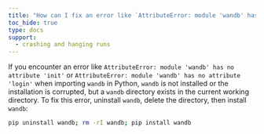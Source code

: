 ```yaml
---
title: "How can I fix an error like `AttributeError: module 'wandb' has no attribute ...`?"
toc_hide: true
type: docs
support:
  - crashing and hanging runs
---
```


If you encounter an error like `AttributeError: module 'wandb' has no attribute 'init'` or `AttributeError: module 'wandb' has no attribute 'login'` when importing `wandb` in Python, `wandb` is not installed or the installation is corrupted, but a `wandb` directory exists in the current working directory. To fix this error, uninstall `wandb`, delete the directory, then install `wandb`:

```bash
pip uninstall wandb; rm -rI wandb; pip install wandb
```